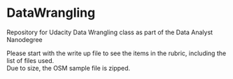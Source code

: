 # DataWrangling
Repository for Udacity Data Wrangling class as part of the Data Analyst Nanodegree

Please start with the write up file to see the items in the rubric, including the list of files used.  
Due to size, the OSM sample file is zipped.


